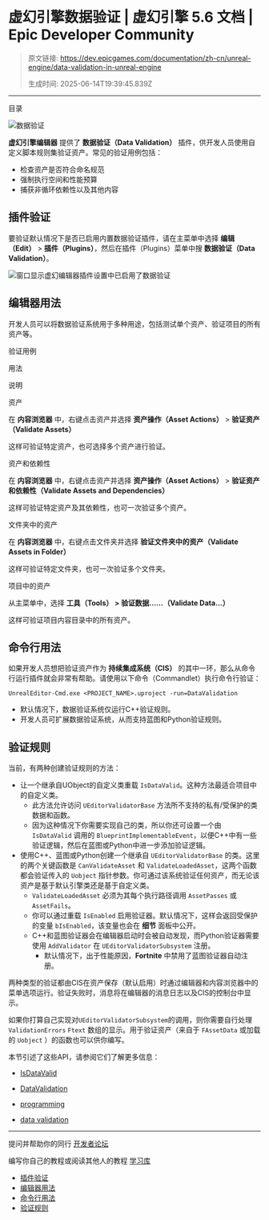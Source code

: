 # 虚幻引擎数据验证 | 虚幻引擎 5.6 文档 | Epic Developer Community

> 原文链接: https://dev.epicgames.com/documentation/zh-cn/unreal-engine/data-validation-in-unreal-engine
> 
> 生成时间: 2025-06-14T19:39:45.839Z

---

目录

![数据验证](https://dev.epicgames.com/community/api/documentation/image/517ec3cb-db16-42c5-8518-35d06f6ba8f6?resizing_type=fill&width=1920&height=335)

**虚幻引擎编辑器** 提供了 **数据验证（Data Validation）** 插件，供开发人员使用自定义脚本规则集验证资产。常见的验证用例包括：

-   检查资产是否符合命名规范
-   强制执行空间和性能预算
-   捕获非循环依赖性以及其他内容

## 插件验证

要验证默认情况下是否已启用内置数据验证插件，请在主菜单中选择 **编辑（Edit）** > **插件（Plugins）**，然后在插件（Plugins）菜单中搜 **数据验证（Data Validation）**。

![窗口显示虚幻编辑器插件设置中已启用了数据验证](https://d1iv7db44yhgxn.cloudfront.net/documentation/images/280404a9-407f-4616-9634-81e6790726a3/unreal-editor-plugins.png "Unreal Editor Plugins")

## 编辑器用法

开发人员可以将数据验证系统用于多种用途，包括测试单个资产、验证项目的所有资产等。

验证用例

用法

说明

资产

在 **内容浏览器** 中，右键点击资产并选择 **资产操作（Asset Actions）** > **验证资产（Validate Assets）**

这样可验证特定资产，也可选择多个资产进行验证。

资产和依赖性

在 **内容浏览器** 中，右键点击资产并选择 **资产操作（Asset Actions）** > **验证资产和依赖性（Validate Assets and Dependencies）**

这样可验证特定资产及其依赖性，也可一次验证多个资产。

文件夹中的资产

在 **内容浏览器** 中，右键点击文件夹并选择 **验证文件夹中的资产（Validate Assets in Folder）**

这样可验证特定文件夹，也可一次验证多个文件夹。

项目中的资产

从主菜单中，选择 **工具（Tools） > 验证数据……（Validate Data...）**

这样可验证项目内容目录中的所有资产。

## 命令行用法

如果开发人员想把验证资产作为 **持续集成系统（CIS）** 的其中一环，那么从命令行运行插件就会非常有帮助。请使用以下命令（Commandlet）执行命令行验证：

`UnrealEditor-Cmd.exe <PROJECT_NAME>.uproject -run=DataValidation`

-   默认情况下，数据验证系统仅运行C++验证规则。
-   开发人员可扩展数据验证系统，从而支持蓝图和Python验证规则。

## 验证规则

当前，有两种创建验证规则的方法：

-   让一个继承自UObject的自定义类重载 `IsDataValid`。这种方法最适合项目中的自定义类。
    -   此方法允许访问 `UEditorValidatorBase` 方法所不支持的私有/受保护的类数据和函数。
    -   因为这种情况下你需要实现自己的类，所以你还可设置一个由 `IsDataValid` 调用的 `BlueprintImplementableEvent`，以便C++中有一些验证逻辑，然后在蓝图或Python中进一步添加验证逻辑。
-   使用C++、蓝图或Python创建一个继承自 `UEditorValidatorBase` 的类。这里的两个关键函数是 `CanValidateAsset` 和 `ValidateLoadedAsset`，这两个函数都会验证传入的 `Uobject` 指针参数。你可通过该系统验证任何资产，而无论该资产是基于默认引擎类还是基于自定义类。
    -   `ValidateLoadedAsset` 必须为其每个执行路径调用 `AssetPasses` 或 `AssetFails`。
    -   你可以通过重载 `IsEnabled` 启用验证器。默认情况下，这样会返回受保护的变量 `bIsEnabled`，该变量也会在 **细节** 面板中公开。
    -   C++和蓝图验证器会在编辑器启动时会被自动发现，而Python验证器需要使用 `AddValidator` 在 `UEditorValidatorSubsystem` 注册。
        -   默认情况下，出于性能原因，**Fortnite** 中禁用了蓝图验证器自动注册。

两种类型的验证都由CIS在资产保存（默认启用）时通过编辑器和内容浏览器中的菜单选项运行。验证失败时，消息将在编辑器的消息日志以及CIS的控制台中显示。

如果你打算自己实现对`UEditorValidatorSubsystem`的调用，则你需要自行处理 `ValidationErrors` `Ftext` 数组的显示。用于验证资产（来自于 `FAssetData` 或加载的 `Uobject` ）的函数也可以供你编写。

本节引述了这些API，请参阅它们了解更多信息：

-   [IsDataValid](/documentation/en-us/unreal-engine/API/Runtime/CoreUObject/UObject/UObject/IsDataValid)
-   [DataValidation](/documentation/en-us/unreal-engine/API/Plugins/DataValidation)

-   [programming](https://dev.epicgames.com/community/search?query=programming)
-   [data validation](https://dev.epicgames.com/community/search?query=data%20validation)

* * *

提问并帮助你的同行 [开发者论坛](https://forums.unrealengine.com/categories?tag=unreal-engine)

编写你自己的教程或阅读其他人的教程 [学习库](https://dev.epicgames.com/community/unreal-engine/learning)

-   [插件验证](/documentation/zh-cn/unreal-engine/data-validation-in-unreal-engine#%E6%8F%92%E4%BB%B6%E9%AA%8C%E8%AF%81)
-   [编辑器用法](/documentation/zh-cn/unreal-engine/data-validation-in-unreal-engine#%E7%BC%96%E8%BE%91%E5%99%A8%E7%94%A8%E6%B3%95)
-   [命令行用法](/documentation/zh-cn/unreal-engine/data-validation-in-unreal-engine#%E5%91%BD%E4%BB%A4%E8%A1%8C%E7%94%A8%E6%B3%95)
-   [验证规则](/documentation/zh-cn/unreal-engine/data-validation-in-unreal-engine#%E9%AA%8C%E8%AF%81%E8%A7%84%E5%88%99)